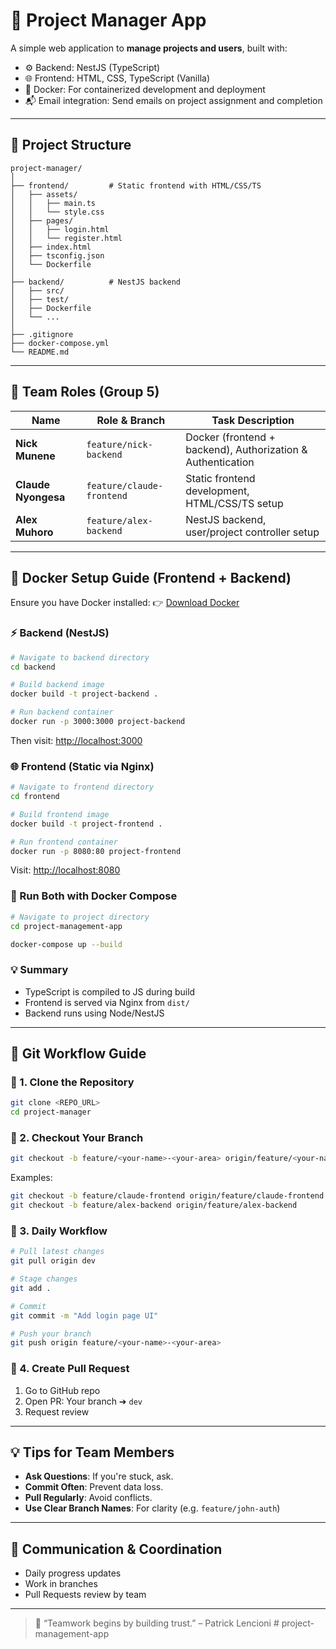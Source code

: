 # 🚀 Project Manager App

A simple web application to **manage projects and users**, built with:

* ⚙️ Backend: NestJS (TypeScript)
* 🌐 Frontend: HTML, CSS, TypeScript (Vanilla)
* 🐳 Docker: For containerized development and deployment
* 📬 Email integration: Send emails on project assignment and completion

---

## 📁 Project Structure

```
project-manager/
│
├── frontend/         # Static frontend with HTML/CSS/TS
│   ├── assets/
│   │   ├── main.ts
│   │   └── style.css
│   ├── pages/
│   │   ├── login.html
│   │   └── register.html
│   ├── index.html
│   ├── tsconfig.json
│   └── Dockerfile
│
├── backend/          # NestJS backend
│   ├── src/
│   ├── test/
│   ├── Dockerfile
│   └── ...
│
├── .gitignore
├── docker-compose.yml
└── README.md
```

---

## 👥 Team Roles (Group 5)

| Name                | Role & Branch               | Task Description                                     |
| ------------------- | --------------------------- | ---------------------------------------------------- |
| **Nick Munene**     | `feature/nick-backend` | Docker (frontend + backend), Authorization & Authentication |
| **Claude Nyongesa** | `feature/claude-frontend`   | Static frontend development, HTML/CSS/TS setup       |
| **Alex Muhoro**     | `feature/alex-backend`      | NestJS backend, user/project controller setup        |

---

## 🐳 Docker Setup Guide (Frontend + Backend)

Ensure you have Docker installed:
👉 [Download Docker](https://www.docker.com/products/docker-desktop)

### ⚡ Backend (NestJS)

```bash
# Navigate to backend directory
cd backend

# Build backend image
docker build -t project-backend .

# Run backend container
docker run -p 3000:3000 project-backend
```

Then visit: [http://localhost:3000](http://localhost:3000)

### 🌐 Frontend (Static via Nginx)

```bash
# Navigate to frontend directory
cd frontend

# Build frontend image
docker build -t project-frontend .

# Run frontend container
docker run -p 8080:80 project-frontend
```

Visit: [http://localhost:8080](http://localhost:8080)

### 🧩 Run Both with Docker Compose
```bash
# Navigate to project directory
cd project-management-app

docker-compose up --build                                              
```


### 💡 Summary

* TypeScript is compiled to JS during build
* Frontend is served via Nginx from `dist/`
* Backend runs using Node/NestJS

---

## 🔧 Git Workflow Guide

### 📌 1. Clone the Repository

```bash
git clone <REPO_URL>
cd project-manager
```

### 📌 2. Checkout Your Branch

```bash
git checkout -b feature/<your-name>-<your-area> origin/feature/<your-name>-<your-area>
```

Examples:

```bash
git checkout -b feature/claude-frontend origin/feature/claude-frontend
git checkout -b feature/alex-backend origin/feature/alex-backend
```

### 📌 3. Daily Workflow

```bash
# Pull latest changes
git pull origin dev

# Stage changes
git add .

# Commit
git commit -m "Add login page UI"

# Push your branch
git push origin feature/<your-name>-<your-area>
```

### 📌 4. Create Pull Request

1. Go to GitHub repo
2. Open PR: Your branch ➔ `dev`
3. Request review

---

## 💡 Tips for Team Members

* **Ask Questions**: If you're stuck, ask.
* **Commit Often**: Prevent data loss.
* **Pull Regularly**: Avoid conflicts.
* **Use Clear Branch Names**: For clarity (e.g. `feature/john-auth`)

---

## 📩 Communication & Coordination

* Daily progress updates
* Work in branches
* Pull Requests review by team

---

> 🧠 “Teamwork begins by building trust.” – Patrick Lencioni
#   p r o j e c t - m a n a g e m e n t - a p p  
 